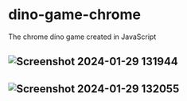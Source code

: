 # dino-game-chrome
The chrome dino game created in JavaScript

## ![Screenshot 2024-01-29 131944](https://github.com/TechnoCraftre/dino-game-chrome/assets/44519033/e022a94c-77c0-45fc-b482-86ff666f7488)

## ![Screenshot 2024-01-29 132055](https://github.com/TechnoCraftre/dino-game-chrome/assets/44519033/5f91253e-4083-401c-aea8-c7728e9b1c76)


